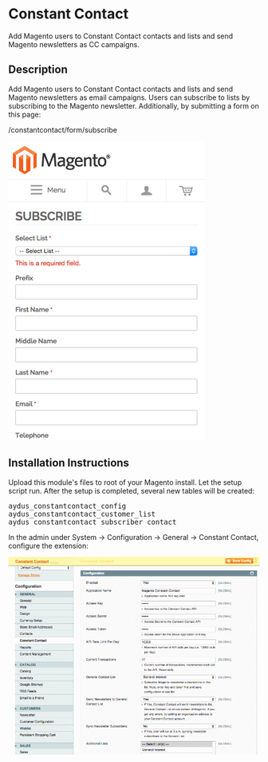 Constant Contact
===============
Add Magento users to Constant Contact contacts and lists and send 
Magento newsletters as CC campaigns.

Description
-----------
Add Magento users to Constant Contact contacts and lists and send 
Magento newsletters as email campaigns. Users can subscribe to 
lists by subscribing to the Magento newsletter. Additionally, by 
submitting a form on this page:

/constantcontact/form/subscribe

<img src="md/subscribe.png" />

Installation Instructions
-------------------------

Upload this module's files to root of your 
Magento install. Let the setup script run. After the setup is completed, several new 
tables will be created:

<pre>
aydus_constantcontact_config
aydus_constantcontact_customer_list
aydus_constantcontact_subscriber_contact
</pre>

In the admin under System -> Configuration -> General -> Constant Contact,
configure the extension:

<img src="md/configuration.png" />

